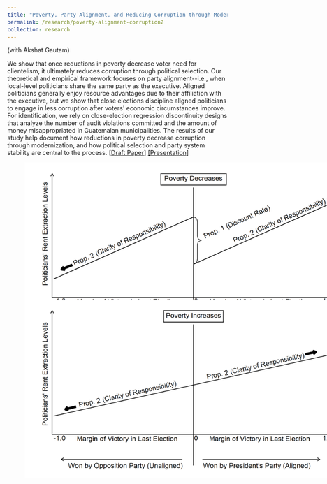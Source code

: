 ```yaml
---
title: "Poverty, Party Alignment, and Reducing Corruption through Modernization: Evidence from Guatemala"
permalink: /research/poverty-alignment-corruption2
collection: research
---
```


(with Akshat Gautam)

We show that once reductions in poverty decrease voter need for clientelism, it ultimately reduces corruption through political selection. Our theoretical and empirical framework focuses on party alignment--i.e., when local-level politicians share the same party as the executive. Aligned politicians generally enjoy resource advantages due to their affiliation with the executive, but we show that close elections discipline aligned politicians to engage in less corruption after voters' economic circumstances improve. For identification, we rely on close-election regression discontinuity designs that analyze the number of audit violations committed and the amount of money misappropriated in Guatemalan municipalities. The results of our study help document how reductions in poverty decrease corruption through modernization, and how political selection and party system stability are central to the process. [[Draft Paper](https://mikedenly.com/files/dg-corruption.pdf)] [[Presentation]](https://mikedenly.com/files/dg-corruption-presentation-ACA.pdf)  

<figure style="width: 769px; height: 300px"  class="align-center">
  <img src="/images/prop1and2.png" alt="" />
</figure>

<figure style="width: 769px; height: 300px"  class="align-center">
  <img src="/images/prop2only.png" alt="" />
</figure>

